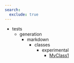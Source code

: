 ```yaml
---
search:
  exclude: true
---
```


- tests
    - generation
        - markdown
            - classes
                - experimental
                    - [MyClass1](tests/generation/markdown/classes/experimental/MyClass1.md)
